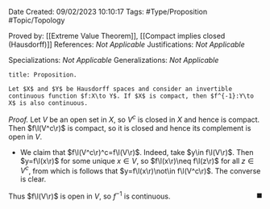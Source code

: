 <div class="topSpace"></div>

Date Created: 09/02/2023 10:10:17
Tags: #Type/Proposition #Topic/Topology

Proved by: [[Extreme Value Theorem]], [[Compact implies closed (Hausdorff)]]
References: <i>Not Applicable</i>
Justifications: <i>Not Applicable</i>

Specializations: <i>Not Applicable</i>
Generalizations: <i>Not Applicable</i>

``` ad-Proposition
title: Proposition.

Let $X$ and $Y$ be Hausdorff spaces and consider an invertible continuous function $f:X\to Y$. If $X$ is compact, then $f^{-1}:Y\to X$ is also continuous.

```

<i>Proof.</i> Let $V$ be an open set in $X$, so $V^c$ is closed in $X$ and hence is compact. Then $f\l(V^c\r)$ is compact, so it is closed and hence its complement is open in $V$.
* We claim that $f\l(V^c\r)^c=f\l(V\r)$. Indeed, take $y\in f\l(V\r)$. Then $y=f\l(x\r)$ for some unique $x\in V$, so $f\l(x\r)\neq f\l(z\r)$ for all $z\in V^c$, from which is follows that $y=f\l(x\r)\not\in f\l(V^c\r)$. The converse is clear.

Thus $f\l(V\r)$ is open in $V$, so $f^{-1}$ is continuous.<span style="float:right;">$\blacksquare$</span>
